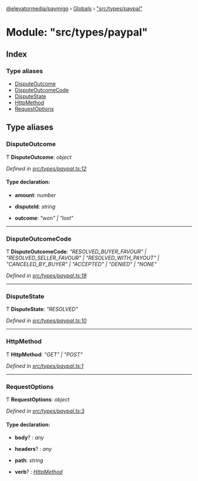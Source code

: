 [@elevatormedia/paymigo](../README.md) › [Globals](../globals.md) › ["src/types/paypal"](_src_types_paypal_.md)

# Module: "src/types/paypal"

## Index

### Type aliases

-   [DisputeOutcome](_src_types_paypal_.md#disputeoutcome)
-   [DisputeOutcomeCode](_src_types_paypal_.md#disputeoutcomecode)
-   [DisputeState](_src_types_paypal_.md#disputestate)
-   [HttpMethod](_src_types_paypal_.md#httpmethod)
-   [RequestOptions](_src_types_paypal_.md#requestoptions)

## Type aliases

### DisputeOutcome

Ƭ **DisputeOutcome**: _object_

_Defined in [src/types/paypal.ts:12](https://github.com/ELEVATORmedia/paymigo/blob/a9a7ad7/src/types/paypal.ts#L12)_

#### Type declaration:

-   **amount**: _number_

-   **disputeId**: _string_

-   **outcome**: _"won" | "lost"_

---

### DisputeOutcomeCode

Ƭ **DisputeOutcomeCode**: _"RESOLVED_BUYER_FAVOUR" | "RESOLVED_SELLER_FAVOUR" | "RESOLVED_WITH_PAYOUT" | "CANCELED_BY_BUYER" | "ACCEPTED" | "DENIED" | "NONE"_

_Defined in [src/types/paypal.ts:18](https://github.com/ELEVATORmedia/paymigo/blob/a9a7ad7/src/types/paypal.ts#L18)_

---

### DisputeState

Ƭ **DisputeState**: _"RESOLVED"_

_Defined in [src/types/paypal.ts:10](https://github.com/ELEVATORmedia/paymigo/blob/a9a7ad7/src/types/paypal.ts#L10)_

---

### HttpMethod

Ƭ **HttpMethod**: _"GET" | "POST"_

_Defined in [src/types/paypal.ts:1](https://github.com/ELEVATORmedia/paymigo/blob/a9a7ad7/src/types/paypal.ts#L1)_

---

### RequestOptions

Ƭ **RequestOptions**: _object_

_Defined in [src/types/paypal.ts:3](https://github.com/ELEVATORmedia/paymigo/blob/a9a7ad7/src/types/paypal.ts#L3)_

#### Type declaration:

-   **body**? : _any_

-   **headers**? : _any_

-   **path**: _string_

-   **verb**? : _[HttpMethod](_src_types_paypal_.md#httpmethod)_
